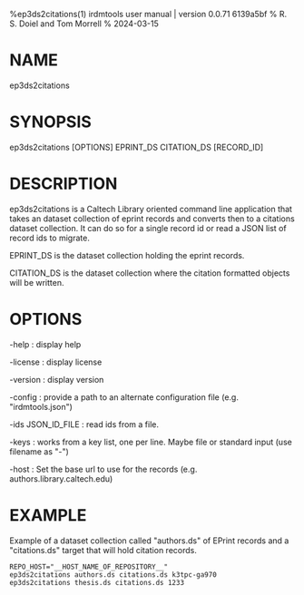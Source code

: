%ep3ds2citations(1) irdmtools user manual | version 0.0.71 6139a5bf
% R. S. Doiel and Tom Morrell
% 2024-03-15

# NAME

ep3ds2citations

# SYNOPSIS

ep3ds2citations [OPTIONS] EPRINT_DS CITATION_DS [RECORD_ID]

# DESCRIPTION

ep3ds2citations is a Caltech Library oriented command line application
that takes an dataset collection of eprint records and converts then
to a citations dataset collection. It can do so for a single record id
or read a JSON list of record ids to migrate.

EPRINT_DS is the dataset collection holding the eprint records.

CITATION_DS is the dataset collection where the citation formatted
objects will be written.

# OPTIONS

-help
: display help

-license
: display license

-version
: display version

-config
: provide a path to an alternate configuration file (e.g. "irdmtools.json")

-ids JSON_ID_FILE
: read ids from a file.

-keys
: works from a key list, one per line. Maybe file or standard input (use filename as "-")

-host
: Set the base url to use for the records (e.g. authors.library.caltech.edu)

# EXAMPLE

Example of a dataset collection called "authors.ds" of EPrint records
and a "citations.ds" target that will hold citation records.

~~~shell
REPO_HOST="__HOST_NAME_OF_REPOSITORY__"
ep3ds2citations authors.ds citations.ds k3tpc-ga970
ep3ds2citations thesis.ds citations.ds 1233
~~~


